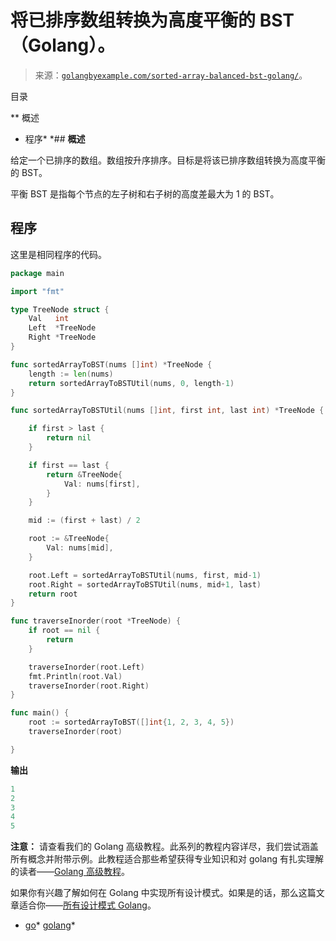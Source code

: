 <!--yml

category: 未分类

date: 2024-10-13 06:46:59

-->

# 将已排序数组转换为高度平衡的 BST（Golang）。

> 来源：[`golangbyexample.com/sorted-array-balanced-bst-golang/`](https://golangbyexample.com/sorted-array-balanced-bst-golang/)。

目录

**   概述

+   程序*  *## **概述**

给定一个已排序的数组。数组按升序排序。目标是将该已排序数组转换为高度平衡的 BST。

平衡 BST 是指每个节点的左子树和右子树的高度差最大为 1 的 BST。

## **程序**

这里是相同程序的代码。

```go
package main

import "fmt"

type TreeNode struct {
	Val   int
	Left  *TreeNode
	Right *TreeNode
}

func sortedArrayToBST(nums []int) *TreeNode {
	length := len(nums)
	return sortedArrayToBSTUtil(nums, 0, length-1)
}

func sortedArrayToBSTUtil(nums []int, first int, last int) *TreeNode {

	if first > last {
		return nil
	}

	if first == last {
		return &TreeNode{
			Val: nums[first],
		}
	}

	mid := (first + last) / 2

	root := &TreeNode{
		Val: nums[mid],
	}

	root.Left = sortedArrayToBSTUtil(nums, first, mid-1)
	root.Right = sortedArrayToBSTUtil(nums, mid+1, last)
	return root
}

func traverseInorder(root *TreeNode) {
	if root == nil {
		return
	}

	traverseInorder(root.Left)
	fmt.Println(root.Val)
	traverseInorder(root.Right)
}

func main() {
	root := sortedArrayToBST([]int{1, 2, 3, 4, 5})
	traverseInorder(root)

}
```

**输出**

```go
1
2
3
4
5
```

**注意：** 请查看我们的 Golang 高级教程。此系列的教程内容详尽，我们尝试涵盖所有概念并附带示例。此教程适合那些希望获得专业知识和对 golang 有扎实理解的读者——[Golang 高级教程](https://golangbyexample.com/golang-comprehensive-tutorial/)。

如果你有兴趣了解如何在 Golang 中实现所有设计模式。如果是的话，那么这篇文章适合你——[所有设计模式 Golang](https://golangbyexample.com/all-design-patterns-golang/)。

+   [go](https://golangbyexample.com/tag/go/)*   [golang](https://golangbyexample.com/tag/golang/)*
